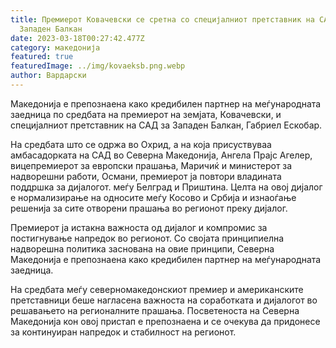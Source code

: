 ```yaml
---
title: Премиерот Ковачевски се сретна со специјалниот претставник на САД за
  Западен Балкан
date: 2023-03-18T00:27:42.477Z
category: македонија
featured: true
featuredImage: ../img/kovaeksb.png.webp
author: Вардарски
---
```


Македонија е препознаена како кредибилен партнер на меѓународната заедница по средбата на премиерот на земјата, Ковачевски, и специјалниот претставник на САД за Западен Балкан, Габриел Ескобар.

На средбата што се одржа во Охрид, а на која присуствуваа амбасадорката на САД во Северна Македонија, Ангела Прајс Агелер, вицепремиерот за европски прашања, Маричиќ и министерот за надворешни работи, Османи, премиерот ја повтори владината поддршка за дијалогот. меѓу Белград и Приштина. Целта на овој дијалог е нормализирање на односите меѓу Косово и Србија и изнаоѓање решенија за сите отворени прашања во регионот преку дијалог.

Премиерот ја истакна важноста од дијалог и компромис за постигнување напредок во регионот. Со својата принципиелна надворешна политика заснована на овие принципи, Северна Македонија е препознаена како кредибилен партнер на меѓународната заедница.

На средбата меѓу северномакедонскиот премиер и американските претставници беше нагласена важноста на соработката и дијалогот во решавањето на регионалните прашања. Посветеноста на Северна Македонија кон овој пристап е препознаена и се очекува да придонесе за континуиран напредок и стабилност на регионот.
